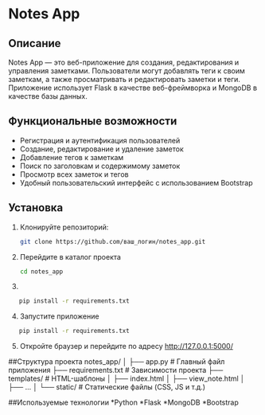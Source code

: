 # Notes App

## Описание

Notes App — это веб-приложение для создания, редактирования и управления заметками. Пользователи могут добавлять теги к своим заметкам, а также просматривать и редактировать заметки и теги. Приложение использует Flask в качестве веб-фреймворка и MongoDB в качестве базы данных.

## Функциональные возможности

- Регистрация и аутентификация пользователей
- Создание, редактирование и удаление заметок
- Добавление тегов к заметкам
- Поиск по заголовкам и содержимому заметок
- Просмотр всех заметок и тегов
- Удобный пользовательский интерфейс с использованием Bootstrap

## Установка

1. Клонируйте репозиторий:
   ```bash
   git clone https://github.com/ваш_логин/notes_app.git
   ```
2. Перейдите в каталог проекта
   ```bash
   cd notes_app
   ```
3. 
```bash
   pip install -r requirements.txt
```
4. Запустите приложение
```bash
   pip install -r requirements.txt
```
5. Откройте браузер и перейдите по адресу http://127.0.0.1:5000/

##Структура проекта
notes_app/
│
├── app.py                 # Главный файл приложения
├── requirements.txt       # Зависимости проекта
├── templates/             # HTML-шаблоны
│   ├── index.html
│   ├── view_note.html
│   ├── ...
│
└── static/                # Статические файлы (CSS, JS и т.д.)

##Используемые технологии
*Python
*Flask
*MongoDB
*Bootstrap
